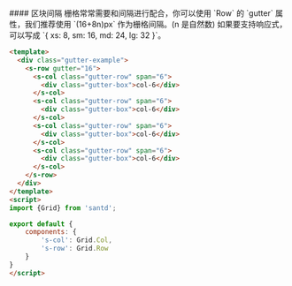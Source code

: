 <codebox>
#### 区块间隔
栅格常常需要和间隔进行配合，你可以使用 `Row` 的 `gutter` 属性，我们推荐使用 `(16+8n)px` 作为栅格间隔。(n 是自然数)
如果要支持响应式，可以写成 `{ xs: 8, sm: 16, md: 24, lg: 32 }`。

```html
<template>
  <div class="gutter-example">
    <s-row gutter="16">
      <s-col class="gutter-row" span="6">
        <div class="gutter-box">col-6</div>
      </s-col>
      <s-col class="gutter-row" span="6">
        <div class="gutter-box">col-6</div>
      </s-col>
      <s-col class="gutter-row" span="6">
        <div class="gutter-box">col-6</div>
      </s-col>
      <s-col class="gutter-row" span="6">
        <div class="gutter-box">col-6</div>
      </s-col>
    </s-row>
  </div>
</template>
<script>
import {Grid} from 'santd';

export default {
    components: {
        's-col': Grid.Col,
        's-row': Grid.Row
    }
}
</script>
```
</codebox>
